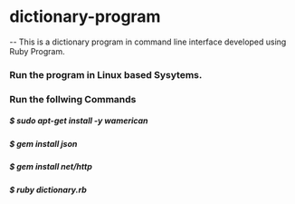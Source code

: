 # dictionary-program

-- This is a dictionary program in command line interface developed using Ruby Program.
### Run the program in Linux based Sysytems.

### Run the follwing Commands
#####  $ sudo apt-get install -y wamerican
#####  $ gem install json 
#####  $ gem install net/http
#####  $ ruby dictionary.rb
